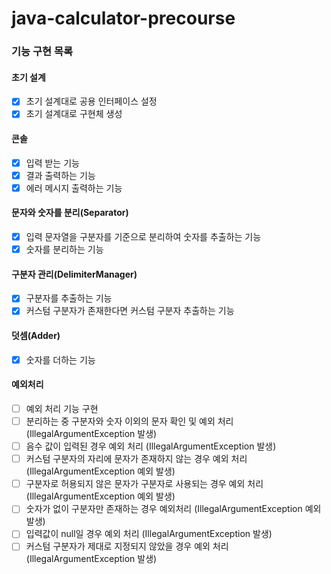 # java-calculator-precourse

### 기능 구현 목록

#### 초기 설계

- [x] 초기 설계대로 공용 인터페이스 설정
- [x] 초기 설계대로 구현체 생성

#### 콘솔

- [x] 입력 받는 기능
- [x] 결과 출력하는 기능
- [x] 에러 메시지 출력하는 기능

#### 문자와 숫자를 분리(Separator)

- [x] 입력 문자열을 구분자를 기준으로 분리하여 숫자를 추출하는 기능
- [x] 숫자를 분리하는 기능

#### 구분자 관리(DelimiterManager)

- [x] 구분자를 추출하는 기능
- [x] 커스텀 구분자가 존재한다면 커스텀 구분자 추출하는 기능

#### 덧셈(Adder)

- [x] 숫자를 더하는 기능

#### 예외처리

- [ ] 예외 처리 기능 구현
- [ ] 분리하는 중 구분자와 숫자 이외의 문자 확인 및 예외 처리 (IllegalArgumentException 발생)
- [ ] 음수 값이 입력된 경우 예외 처리 (IllegalArgumentException 발생)
- [ ] 커스텀 구분자의 자리에 문자가 존재하지 않는 경우 예외 처리 (IllegalArgumentException 예외 발생)
- [ ] 구분자로 허용되지 않은 문자가 구분자로 사용되는 경우 예외 처리 (IllegalArgumentException 예외 발생)
- [ ] 숫자가 없이 구분자만 존재하는 경우 예외처리 (IllegalArgumentException 예외 발생)
- [ ] 입력값이 null일 경우 예외 처리 (IllegalArgumentException 발생)
- [ ] 커스텀 구분자가 제대로 지정되지 않았을 경우 예외 처리 (IllegalArgumentException 발생)
